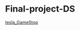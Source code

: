 # Final-project-DS
[tesla_GameStop](https://jupyterlab-3-labs-prod-jupyterlab-us-east-0.labs.cognitiveclass.ai/hub/user-redirect/lab/tree/labs/PY0220EN/Final%20Assignment.ipynb)
